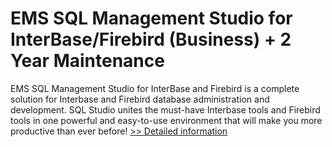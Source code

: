 # EMS SQL Management Studio for InterBase/Firebird (Business) + 2 Year Maintenance
EMS SQL Management Studio for InterBase and Firebird is a complete solution for Interbase and Firebird database administration and development. SQL Studio unites the must-have Interbase tools and Firebird tools in one powerful and easy-to-use environment that will make you more productive than ever before!
[>> Detailed information](https://secure.shareit.com/shareit/product.html?productid=300077555&affiliateid=200057808)